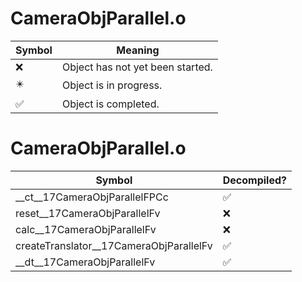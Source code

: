 # CameraObjParallel.o
| Symbol | Meaning 
| ------------- | ------------- 
| :x: | Object has not yet been started. 
| :eight_pointed_black_star: | Object is in progress. 
| :white_check_mark: | Object is completed. 


# CameraObjParallel.o
| Symbol | Decompiled? |
| ------------- | ------------- |
| __ct__17CameraObjParallelFPCc | :white_check_mark: |
| reset__17CameraObjParallelFv | :x: |
| calc__17CameraObjParallelFv | :x: |
| createTranslator__17CameraObjParallelFv | :white_check_mark: |
| __dt__17CameraObjParallelFv | :white_check_mark: |
